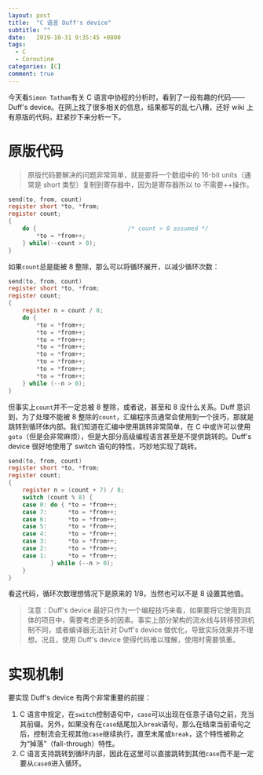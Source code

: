```yaml
---
layout: post
title:  "C 语言 Duff's device"
subtitle: ""
date:   2019-10-31 9:35:45 +0800
tags:
  - C
  - Coroutine
categories: [C]
comment: true
---
```


今天看`Simon Tatham`有关 C 语言中协程的分析时，看到了一段有趣的代码——Duff's device。在网上找了很多相关的信息，结果都写的乱七八糟，还好 wiki 上有原版的代码，赶紧抄下来分析一下。

<!-- more -->

# 原版代码

> 原版代码要解决的问题非常简单，就是要将一个数组中的 16-bit units（通常是 short 类型）复制到寄存器中，因为是寄存器所以 to 不需要++操作。

```c
send(to, from, count)
register short *to, *from;
register count;
{
    do {                          /* count > 0 assumed */
        *to = *from++;
    } while(--count > 0);
}
```

如果`count`总是能被 8 整除，那么可以将循环展开，以减少循环次数：

```c
send(to, from, count)
register short *to, *from;
register count;
{
    register n = count / 8;
    do {
        *to = *from++;
        *to = *from++;
        *to = *from++;
        *to = *from++;
        *to = *from++;
        *to = *from++;
        *to = *from++;
        *to = *from++;
    } while (--n > 0);
}
```

但事实上`count`并不一定总被 8 整除，或者说，甚至和 8 没什么关系。Duff 意识到，为了处理不能被 8 整除的`count`，汇编程序员通常会使用到一个技巧，那就是跳转到循环体内部。我们知道在汇编中使用跳转非常简单，在 C 中或许可以使用`goto`（但是会非常麻烦），但是大部分高级编程语言甚至是不提供跳转的。Duff's device 很好地使用了 switch 语句的特性，巧妙地实现了跳转。

```c
send(to, from, count)
register short *to, *from;
register count;
{
    register n = (count + 7) / 8;
    switch (count % 8) {
    case 0: do { *to = *from++;
    case 7:      *to = *from++;
    case 6:      *to = *from++;
    case 5:      *to = *from++;
    case 4:      *to = *from++;
    case 3:      *to = *from++;
    case 2:      *to = *from++;
    case 1:      *to = *from++;
            } while (--n > 0);
    }
}
```

看这代码，循环次数理想情况下是原来的 1/8，当然也可以不是 8 设置其他值。

>注意：Duff's device 最好只作为一个编程技巧来看，如果要将它使用到具体的项目中，需要考虑更多的因素。事实上部分架构的流水线与转移预测机制不同，或者编译器无法针对 Duff's device 做优化，导致实际效果并不理想。况且，使用 Duff's device 使得代码难以理解，使用时需要慎重。

# 实现机制

要实现 Duff's device 有两个非常重要的前提：

1. C 语言中规定，在`switch`控制语句中，`case`可以出现在任意子语句之前，充当其前缀。另外，如果没有在`case`结尾加入`break`语句，那么在结束当前语句之后，控制流会无视其他`case`继续执行，直至末尾或`break`，这个特性被称之为“掉落”（fall-through）特性。
2. C 语言支持跳转到循环内部，因此在这里可以直接跳转到其他`case`而不是一定要从`case0`进入循环。
